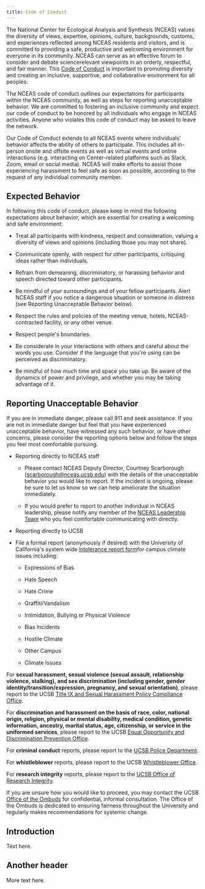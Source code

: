 ```yaml
---
title: Code of Conduct
---
```


The National Center for Ecological Analysis and Synthesis (NCEAS) values the diversity of views, expertise, opinions, culture, backgrounds, customs, and experiences reflected among NCEAS residents and visitors, and is committed to providing a safe, productive and welcoming environment for everyone in its community. NCEAS can serve as an effective forum to consider and debate sciencerelevant viewpoints in an orderly, respectful, and fair manner. This [Code of Conduct](chrome-extension://efaidnbmnnnibpcajpcglclefindmkaj/viewer.html?pdfurl=https%3A%2F%2Fwww.nceas.ucsb.edu%2Fsites%2Fdefault%2Ffiles%2F2021-11%2FNCEAS_Code-of-Conduct_Nov2021_0.pdf&clen=214343&chunk=true) is important to promoting diversity and creating an inclusive, supportive, and collaborative environment for all peoples.

The NCEAS code of conduct outlines our expectations for participants within the NCEAS community, as well as steps for reporting unacceptable behavior. We are committed to fostering an inclusive community and expect our code of conduct to be honored by all individuals who engage in NCEAS activities. Anyone who violates this code of conduct may be asked to leave the network.

Our Code of Conduct extends to all NCEAS events where individuals' behavior affects the ability of others to participate. This includes all in-person onsite and offsite events as well as virtual events and online interactions (e.g. interacting on Center-related platforms such as Slack, Zoom, email or social media). NCEAS will make efforts to assist those experiencing harassment to feel safe as soon as possible, according to the request of any individual community member.

## Expected  Behavior 

In following this code of conduct, please keep in mind the following expectations about behavior, which are essential for creating a welcoming and safe environment:

-   Treat all participants with kindness, respect and consideration, valuing a diversity of views and opinions (including those you may not share).

-   Communicate openly, with respect for other participants, critiquing ideas rather than individuals.

-   Refrain from demeaning, discriminatory, or harassing behavior and speech directed toward other participants.

-   Be mindful of your surroundings and of your fellow participants. Alert NCEAS staff if you notice a dangerous situation or someone in distress (see Reporting Unacceptable Behavior below).

-   Respect the rules and policies of the meeting venue, hotels, NCEAS-contracted facility, or any other venue.

-   Respect people's boundaries.

-   Be considerate in your interactions with others and careful about the words you use. Consider if the language that you're using can be perceived as discriminatory.

-   Be mindful of how much time and space you take up. Be aware of the dynamics of power and privilege, and whether you may be taking advantage of it.

## Reporting Unacceptable Behavior

If you are in immediate danger, please call 911 and seek assistance. If you are not in immediate danger but feel that you have experienced unacceptable behavior, have witnessed any such behavior, or have other concerns, please consider the reporting options below and follow the steps you feel most comfortable pursuing.

-   Reporting directly to NCEAS staff

    -   Please contact NCEAS Deputy Director, Courtney Scarborough ([scarborough\@nceas.ucsb.edu](mailto:scarborough@nceas.ucsb.edu)) with the details of the unacceptable behavior you would like to report. If the incident is ongoing, please be sure to let us know so we can help ameliorate the situation immediately.

    -   If you would prefer to report to another individual in NCEAS leadership, please notify any member of the [NCEAS Leadership Team](https://www.nceas.ucsb.edu/about-us/our-people) who you feel comfortable communicating with directly.

-   Reporting directly to UCSB

-   File a formal report (anonymously if desired) with the University of California's system wide [intolerance report form](https://ucsystems.ethicspointvp.com/custom/ucs_ccc/default.asp)for campus climate issues including:

    -   Expressions of Bias

    -   Hate Speech

    -   Hate Crime

    -   Graffiti/Vandalism

    -   Intimidation, Bullying or Physical Violence

    -   Bias Incidents

    -   Hostile Climate

    -   Other Campus

    -   Climate Issues

For **sexual harassment, sexual violence (sexual assault, relationship violence, stalking), and sex discrimination (including gender, gender identity/transition/expression, pregnancy, and sexual orientation)**, please report to the UCSB [Title IX and Sexual Harassment Policy Compliance Office](https://uctitleix.i-sight.com/portal).

For **discrimination and harassment on the basis of race, color, national origin, religion, physical or mental disability, medical condition, genetic information, ancestry, marital status, age, citizenship, or service in the uniformed services**, please report to the UCSB [Equal Opportunity and Discrimination Prevention Office](https://eodp.ucsb.edu/contacts).

For **criminal conduct** reports, please report to the [UCSB Police Department](https://www.police.ucsb.edu/report-crime).

For **whistleblower** reports, please report to the UCSB [Whistleblower Office](https://secure.ethicspoint.com/domain/media/en/gui/23531/index.html).

For **research integrity** reports, please report to the [UCSB Office of Research Integrity](https://www.research.ucsb.edu/staff-directory).

If you are unsure how you would like to proceed, you may contact the UCSB [Office of the Ombuds](https://ombuds.ucsb.edu/) for confidential, informal consultation. The Office of the Ombuds is dedicated to ensuring fairness throughout the University and regularly makes recommendations for systemic change.

## Introduction

Text here.

## Another header

More text here.
